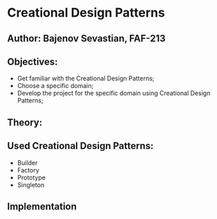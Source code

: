 # Creational Design Patterns


## Author: Bajenov Sevastian, FAF-213

## Objectives:

* Get familiar with the Creational Design Patterns;
* Choose a specific domain;
* Develop the project for the specific domain using Creational Design Patterns;

## Theory:


## Used Creational Design Patterns: 

* Builder
* Factory
* Prototype
* Singleton


## Implementation